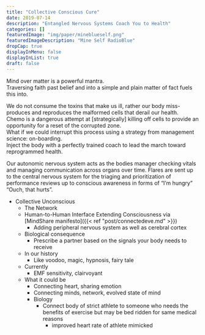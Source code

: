 ```yaml
---
title: "Collective Conscious Cure"
date: 2019-07-14
description: "Entangled Nervous Systems Coach You to Health"
categories: []
featuredImage: "img/paper/mineblueself.png"
featuredImageDescription: "Mine Self RadioBlue"
dropCap: true
displayInMenu: false
displayInList: true
draft: false
---
```


Mind over matter is a powerful mantra. <br>
Traversing faith past belief and into a simple and plain matter of fact fuels this into. <br>

We do not consume the toxins that make us ill, rather our body miss-produces and reproduces the malformed cells that derail our health. <br>
Chemo is a dangerous attempt at [strategically] killing off cells to provide an opportunity for a reset of the corrupted zone. <br>
What if we could interrupt this process using a strategy from management science: on-boarding. <br>
Inject the body with a perfectly trained coach to lead the march toward reprogrammed health. <br>

Our autonomic nervous system acts as the bodies manager checking vitals and managing communication across organs over time.
Flares are sent up to the central nervous system for the triaging and prioritization of performance reviews up to conscious awareness in forms of “I’m hungry” “Ouch, that hurts”. <br>

* Collective Unconscious <br>
    * The Network <br>
    * Human-to-Human Interface Extending Consciousness via [MindShare manifesto]({{< ref "post/connectedeve.md" >}}) <br>
        * Adding peripheral nervous system as well as cerebral cortex <br>
    * Biological consequence
        * Prescribe a partner based on the signals your body needs to receive
    * In our history
        * Like voodoo, magic, hypnosis, fairy tale
    * Currently
        * EMF sensitivity, clairvoyant 
    * What it could be
        * Connecting heart, sharing emotion
        * Connecting minds, network, evolved state of mind
        * Biology
            * Connect body of strict athlete to someone who needs the benefits of exercise but may be bed ridden for same medical reasons
                * improved heart rate of athlete mimicked

